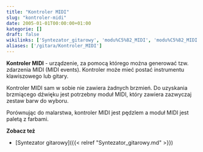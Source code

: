 ```yaml
---
title: "Kontroler MIDI"
slug: "kontroler-midi"
date: 2005-01-01T00:00:00+01:00
kategorie: []
draft: false
wikilinks: ['Syntezator_gitarowy', 'modu%C5%82_MIDI', 'modu%C5%82_MIDI', 'zdarzenie_MIDI']
aliases: ['/gitara/Kontroler_MIDI']
---
```

**Kontroler MIDI** - urządzenie, za pomocą którego można generować tzw.
zdarzenia MIDI<!-- link nie odnosił się do niczego: 'Kontroler MIDI' ('content/książka/Kontroler_MIDI.md') links to 'zdarzenie_MIDI' ('content/książka/zdarzenie_MIDI.md') and that does not exist --> (MIDI events). Kontroler
może mieć postać instrumentu klawiszowego lub gitary.

Kontroler MIDI sam w sobie nie zawiera żadnych brzmień. Do uzyskania
brzmiącego dźwięku jest potrzebny moduł MIDI<!-- link nie odnosił się do niczego: 'Kontroler MIDI' ('content/książka/Kontroler_MIDI.md') links to 'moduł_MIDI' ('content/książka/moduł_MIDI.md') and that does not exist -->,
który zawiera zazwyczaj zestaw barw do wyboru.

Porównując do malarstwa, kontroler MIDI jest pędzlem a moduł
MIDI<!-- link nie odnosił się do niczego: 'Kontroler MIDI' ('content/książka/Kontroler_MIDI.md') links to 'moduł_MIDI' ('content/książka/moduł_MIDI.md') and that does not exist --> jest paletą z farbami.

**Zobacz też**

  - [Syntezator gitarowy]({{< relref "Syntezator_gitarowy.md" >}})